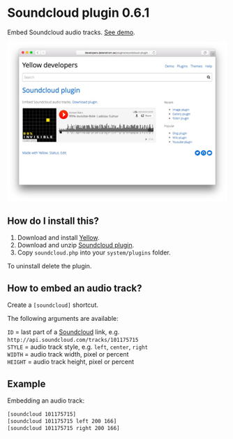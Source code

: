 Soundcloud plugin 0.6.1
=======================
Embed Soundcloud audio tracks. [See demo](http://developers.datenstrom.se/plugins/soundcloud-plugin).

[![Screenshot](soundcloud-plugin.jpg?raw=true)](http://developers.datenstrom.se/plugins/soundcloud-plugin)

How do I install this?
----------------------
1. Download and install [Yellow](https://github.com/datenstrom/yellow/).
2. Download and unzip [Soundcloud plugin](https://github.com/datenstrom/yellow-plugins/raw/master/zip/soundcloud.zip).
3. Copy `soundcloud.php` into your `system/plugins` folder.

To uninstall delete the plugin.

How to embed an audio track?
----------------------------
Create a `[soundcloud]` shortcut.
 
The following arguments are available:

`ID` = last part of a [Soundcloud](http://www.soundcloud.com/) link, e.g. `http://api.soundcloud.com/tracks/101175715`  
`STYLE` = audio track style, e.g. `left`, `center`, `right`  
`WIDTH` = audio track width, pixel or percent  
`HEIGHT` = audio track height, pixel or percent   

Example
-------
Embedding an audio track:

    [soundcloud 101175715]
    [soundcloud 101175715 left 200 166]
    [soundcloud 101175715 right 200 166]
